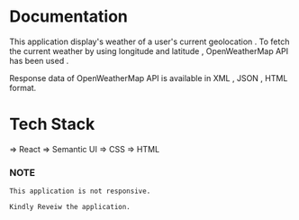 # Documentation

  This application display's weather of a user's current geolocation .
  To fetch the current weather by using longitude and latitude , OpenWeatherMap API has been used .
  
  Response data of OpenWeatherMap API is available in XML , JSON , HTML format.
  
# Tech Stack
  
   => React
   => Semantic UI
   => CSS
   => HTML
 
### NOTE
    This application is not responsive.
    
    Kindly Reveiw the application.
